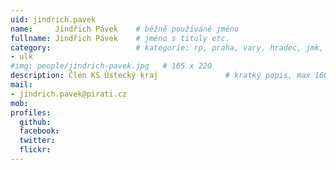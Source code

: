 ```yaml
---
uid: jindrich.pavek
name:     Jindřich Pávek  	# běžně používáné jméno
fullname: Jindřich Pávek  	# jméno s tituly etc.
category:                 	# kategorie: rp, praha, vary, hradec, jmk, senat
- ulk
#img: people/jindrich-pavek.jpg   # 165 x 220
description: Člen KS Ústecký kraj             	# kratký popis, max 160 znaků
mail:
- jindrich.pavek@pirati.cz
mob:			  
profiles:
  github:                 
  facebook: 		  
  twitter: 		  
  flickr:     		
---
```


